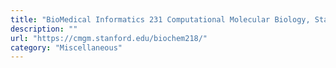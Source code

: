 ```yaml
---
title: "BioMedical Informatics 231 Computational Molecular Biology, Stanford University"
description: ""
url: "https://cmgm.stanford.edu/biochem218/"
category: "Miscellaneous"
---
```

